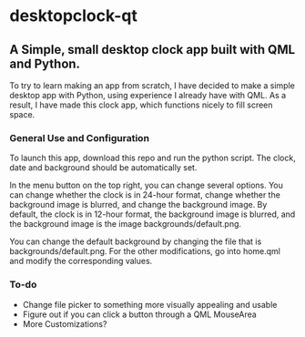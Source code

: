 # desktopclock-qt

## A Simple, small desktop clock app built with QML and Python.

To try to learn making an app from scratch, I have decided to make a simple desktop app with Python, using experience I already have with QML. As a result, I have made this clock app, which functions nicely to fill screen space.

### General Use and Configuration

To launch this app, download this repo and run the python script. The clock, date and background should be automatically set.

In the menu button on the top right, you can change several options. You can change whether the clock is in 24-hour format, change whether the background image is blurred, and change the background image. By default, the clock is in 12-hour format, the background image is blurred, and the background image is the image backgrounds/default.png.

You can change the default background by changing the file that is backgrounds/default.png. For the other modifications, go into home.qml and modify the corresponding values.

### To-do

- Change file picker to something more visually appealing and usable
- Figure out if you can click a button through a QML MouseArea
- More Customizations?
